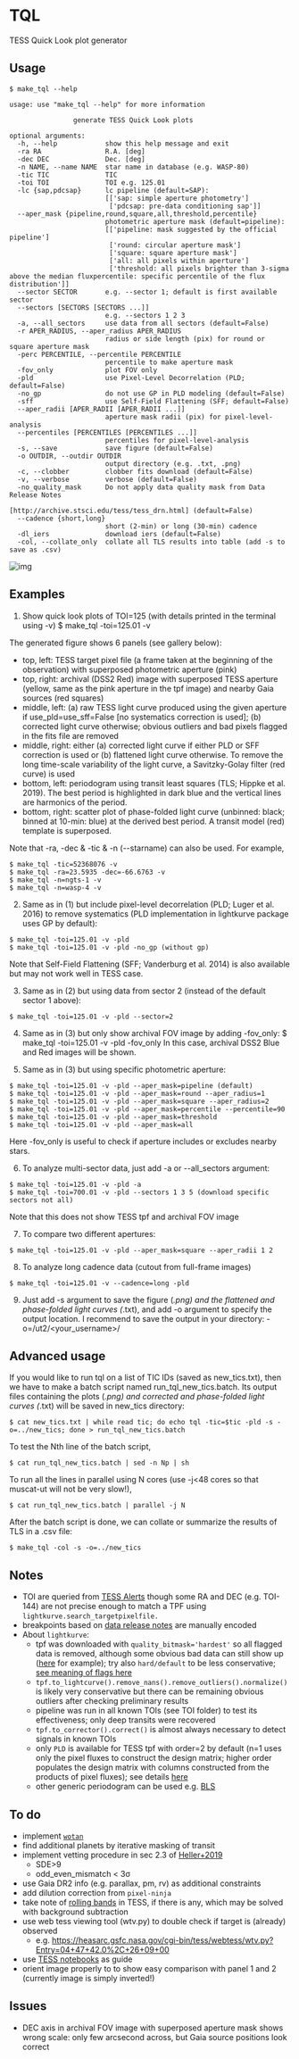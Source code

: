 # TQL
TESS Quick Look plot generator

## Usage
```shell
$ make_tql --help

usage: use "make_tql --help" for more information

                generate TESS Quick Look plots

optional arguments:
  -h, --help            show this help message and exit
  -ra RA                R.A. [deg]
  -dec DEC              Dec. [deg]
  -n NAME, --name NAME  star name in database (e.g. WASP-80)
  -tic TIC              TIC
  -toi TOI              TOI e.g. 125.01
  -lc {sap,pdcsap}      lc pipeline (default=SAP):
                        [['sap: simple aperture photometry']
                         ['pdcsap: pre-data conditioning sap']]
  --aper_mask {pipeline,round,square,all,threshold,percentile}
                        photometric aperture mask (default=pipeline):
                        [['pipeline: mask suggested by the official pipeline']
                         ['round: circular aperture mask']
                         ['square: square aperture mask']
                         ['all: all pixels within aperture']
                         ['threshold: all pixels brighter than 3-sigma above the median fluxpercentile: specific percentile of the flux distribution']]
  --sector SECTOR       e.g. --sector 1; default is first available sector
  --sectors [SECTORS [SECTORS ...]]
                        e.g. --sectors 1 2 3
  -a, --all_sectors     use data from all sectors (default=False)
  -r APER_RADIUS, --aper_radius APER_RADIUS
                        radius or side length (pix) for round or square aperture mask
  -perc PERCENTILE, --percentile PERCENTILE
                        percentile to make aperture mask
  -fov_only             plot FOV only
  -pld                  use Pixel-Level Decorrelation (PLD; default=False)
  -no_gp                do not use GP in PLD modeling (default=False)
  -sff                  use Self-Field Flattening (SFF; default=False)
  --aper_radii [APER_RADII [APER_RADII ...]]
                        aperture mask radii (pix) for pixel-level-analysis
  --percentiles [PERCENTILES [PERCENTILES ...]]
                        percentiles for pixel-level-analysis
  -s, --save            save figure (default=False)
  -o OUTDIR, --outdir OUTDIR
                        output directory (e.g. .txt, .png)
  -c, --clobber         clobber fits download (default=False)
  -v, --verbose         verbose (default=False)
  -no_quality_mask      Do not apply data quality mask from Data Release Notes
                                    [http://archive.stsci.edu/tess/tess_drn.html] (default=False)
  --cadence {short,long}
                        short (2-min) or long (30-min) cadence
  -dl_iers              download iers (default=False)
  -col, --collate_only  collate all TLS results into table (add -s to save as .csv)
```

![img](./plots/TIC183985250_TOI193.01_s2.png)


## Examples
1. Show quick look plots of TOI=125 (with details printed in the terminal using -v)
$ make_tql -toi=125.01 -v

The generated figure shows 6 panels (see gallery below):
* top, left: TESS target pixel file (a frame taken at the beginning of the observation) with superposed photometric aperture (pink)
* top, right: archival (DSS2 Red) image with superposed TESS aperture (yellow, same as the pink aperture in the tpf image) and nearby Gaia sources (red squares)
* middle, left: (a) raw TESS light curve produced using the given aperture if use_pld=use_sff=False [no systematics correction is used]; (b) corrected light curve otherwise; obvious outliers and bad pixels flagged in the fits file are removed
* middle, right: either (a) corrected light curve if either PLD or SFF correction is used or (b) flattened light curve otherwise. To remove the long time-scale variability of the light curve, a Savitzky-Golay filter (red curve) is used
* bottom, left: periodogram using transit least squares (TLS; Hippke et al. 2019). The best period is highlighted in dark blue and the vertical lines are harmonics of the period.
* bottom, right: scatter plot of phase-folded light curve (unbinned: black; binned at 10-min: blue) at the derived best period. A transit model (red) template is superposed.

Note that -ra, -dec & -tic & -n (--starname) can also be used. For example,
```
$ make_tql -tic=52368076 -v
$ make_tql -ra=23.5935 -dec=-66.6763 -v
$ make_tql -n=ngts-1 -v
$ make_tql -n=wasp-4 -v
```
2. Same as in (1) but include pixel-level decorrelation (PLD; Luger et al. 2016) to remove systematics (PLD implementation in lightkurve package uses GP by default):
```
$ make_tql -toi=125.01 -v -pld
$ make_tql -toi=125.01 -v -pld -no_gp (without gp)
```
Note that Self-Field Flattening (SFF; Vanderburg et al. 2014) is also available but may not work well in TESS case.

3. Same as in (2) but using data from sector 2 (instead of the default sector 1 above):
```
$ make_tql -toi=125.01 -v -pld --sector=2
```

4. Same as in (3) but only show archival FOV image by adding -fov_only:
$ make_tql -toi=125.01 -v -pld -fov_only
In this case, archival DSS2 Blue and Red images will be shown.

5. Same as in (3) but using specific photometric aperture:
```
$ make_tql -toi=125.01 -v -pld --aper_mask=pipeline (default)
$ make_tql -toi=125.01 -v -pld --aper_mask=round --aper_radius=1
$ make_tql -toi=125.01 -v -pld --aper_mask=square --aper_radius=2
$ make_tql -toi=125.01 -v -pld --aper_mask=percentile --percentile=90
$ make_tql -toi=125.01 -v -pld --aper_mask=threshold
$ make_tql -toi=125.01 -v -pld --aper_mask=all
```
Here -fov_only is useful to check if aperture includes or excludes nearby stars.

6. To analyze multi-sector data, just add -a or --all_sectors argument:
```
$ make_tql -toi=125.01 -v -pld -a
$ make_tql -toi=700.01 -v -pld --sectors 1 3 5 (download specific sectors not all)
```
Note that this does not show TESS tpf and archival FOV image

7. To compare two different apertures:
```
$ make_tql -toi=125.01 -v -pld --aper_mask=square --aper_radii 1 2
```

8. To analyze long cadence data (cutout from full-frame images)
```
$ make_tql -toi=125.01 -v --cadence=long -pld
```

9. Just add -s argument to save the figure (*.png) and the flattened and phase-folded light curves (*.txt), and add -o argument to specify the output location. I recommend to save the output in your directory:  -o=/ut2/<your_username>/

## Advanced usage
If you would like to run tql on a list of TIC IDs (saved as new_tics.txt), then we have to make a batch script named run_tql_new_tics.batch. Its output files containing the plots (*.png) and corrected and phase-folded light curves (*.txt) will be saved in new_tics directory:
```
$ cat new_tics.txt | while read tic; do echo tql -tic=$tic -pld -s -o=../new_tics; done > run_tql_new_tics.batch
```
To test the Nth line of the batch script,
```
$ cat run_tql_new_tics.batch | sed -n Np | sh
```
To run all the lines in parallel using N cores (use -j<48 cores so that muscat-ut will not be very slow!),
```
$ cat run_tql_new_tics.batch | parallel -j N
```
After the batch script is done, we can collate or summarize the results of TLS in a .csv file:
```
$ make_tql -col -s -o=../new_tics
```

## Notes
* TOI are queried from [TESS Alerts](https://exofop.ipac.caltech.edu/tess/download_toi.php?sort=toi&output=csv) though some RA and DEC (e.g. TOI-144) are not precise enough to match a TPF using `lightkurve.search_targetpixelfile.`
* breakpoints based on [data release notes](http://archive.stsci.edu/tess/tess_drn.html) are manually encoded
* About `lightkurve`:
  - tpf was downloaded with `quality_bitmask='hardest'` so all flagged data is removed, although some obvious bad data can still show up ([here](https://github.com/jpdeleon/kurasta/blob/master/tics_in_star_clusters/Hyades/TIC399697011.png) for example); try also `hard/default` to be less conservative; [see meaning of flags here](https://github.com/KeplerGO/lightkurve/blob/master/lightkurve/utils.py#L174)
  - `tpf.to_lightcurve().remove_nans().remove_outliers().normalize()` is likely very conservative but there can be remaining obvious outliers after checking preliminary results
  - pipeline was run in all known TOIs (see TOI folder) to test its effectiveness; only deep transits were recovered  
  - `tpf.to_corrector().correct()` is almost always necessary to detect signals in known TOIs
  - only `PLD` is available for TESS tpf with order=2 by default (n=1 uses only the pixel fluxes to construct the design matrix; higher order populates the design matrix with columns constructed from the products of pixel fluxes); see details [here](https://github.com/KeplerGO/lightkurve/blob/master/lightkurve/correctors/pldcorrector.py)
  - other generic periodogram can be used e.g. [BLS](https://docs.lightkurve.org/api/periodogram.html?highlight=periodogram)

## To do
* implement [`wotan`](https://ui.adsabs.harvard.edu/abs/2019arXiv190600966H/abstract)
* find additional planets by iterative masking of transit
* implement vetting procedure in sec 2.3 of [Heller+2019](https://arxiv.org/pdf/1905.09038.pdf)
  - SDE>9
  - odd_even_mismatch < 3σ
* use Gaia DR2 info (e.g. parallax, pm, rv) as additional constraints
* add dilution correction from `pixel-ninja`
* take note of [rolling bands](https://docs.lightkurve.org/tutorials/04-identify-rolling-band.html) in TESS, if there is any, which may be solved with background subtraction
* use web tess viewing tool (wtv.py) to double check if target is (already) observed
  - e.g. https://heasarc.gsfc.nasa.gov/cgi-bin/tess/webtess/wtv.py?Entry=04+47+42.0%2C+26+09+00
* use [TESS notebooks](https://github.com/spacetelescope/notebooks/tree/master/notebooks/MAST/TESS) as guide
* orient image properly to to show easy comparison with panel 1 and 2 (currently image is simply inverted!)

## Issues
* DEC axis in archival FOV image with superposed aperture mask shows wrong scale: only few arcsecond across, but Gaia source positions look correct

